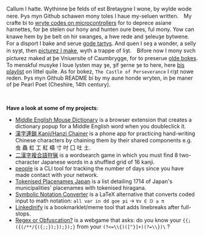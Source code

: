 Callum I hatte. Wythinne þe felds of est Bretaygne I wone, by wylde wode nere. Þys myn Github schawen mony toles I haue my-seluen written.　My crafte bi to [wryte codes on microcontrollers](https://www.gardapis.co.uk) for to deprece asiane harnettes, for þe stelen our hony and hunten oure bees, ful mony. Yow can knawe hem by þe belt on hir swanges, a hwe rede and ȝeleuȝe bytwene.　For a disport I bake and serue [gode tartys](https://callumbeaney.github.io/pages/baking/baking.html). And quen I seȝ a wonder, a selly in syȝt, then [picturez I make](https://callumbeaney.github.io), wyth a trappe of liȝt.　Bifore now I mony svch picturez maked at þe Vniuersite of Caumbrygge, for to preserue [olde bokes](https://callumbeaney.github.io/pages/dcu/dcu.html).　To menskful musyke I loue lysten may ȝe, ȝif ȝerne ȝe to here, here 
[þis playlist](https://youtube.com/playlist?list=PLyf-oDu9I7jEn3tbbOC-UUOapeCi7t1k2&si=IzzCK6BA0DgVtSWU) on littel quile. As for bokez, `The Castle of Perseverance` I riȝt nowe reden. Þys myn Github README bi by my aune honde wryten, in þe maner of þe Pearl Poet (Cheshire, 14th century).  

<br>
  
<b>Have a look at some of my projects</b>:
  - [Middle English Mouse Dictionary](https://github.com/goodpals/middle-english-mouse-dictionary) is a browser extension that creates a dictionary popup for a Middle English word when you doubleclick it.
  - [漢字連鎖 Kanji/Hanzi Chainer](https://github.com/CallumBeaney/kanji-hanzi-chainer) is a phone app for practicing hand-writing Chinese characters by chaining them by their shared components e.g. 虫 蟲 虹 工 紅 疇 寸 吋 囗 吐 土.
  - [二漢字複合語狩猟](https://github.com/CallumBeaney/kanji-pair-game) is a wordsearch game in which you must find 8 two-character Japanese words in a shuffled grid of 16 kanji.
  - [people](https://github.com/CallumBeaney/people) is a CLI tool for tracking the number of days since you have made contact with your network.
  - [Tokenised Placenames Japan](https://github.com/CallumBeaney/Tokenized-Place-Names-Japan) is a list detailing 1714 of Japan's municipalities' placenames with tokenised hiragana.
  - [Symbolic Notation Converter](https://github.com/CallumBeaney/Symbolic-Notation-Converter) is a LaTeX alternative that converts coded input to math notation: `all var in dd goe pi` → `∀𝑥 ∈ 𝔻 ≥ π`
  - [Linkedinify](https://callumbeaney.github.io/linkedinify/) is a bookmarklet/meme tool that adds linebreaks after full-stops. 
  - [Regex or Obfuscation?](https://regex-or-obfuscation.web.app/) is a webgame that asks: do you know your `{{;({(/**/{({;;});});});}` from your `(?<=\\{)([^}]+)(?=\\})\` ?
